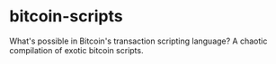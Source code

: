 # bitcoin-scripts
What's possible in Bitcoin's transaction scripting language? A chaotic compilation of exotic bitcoin scripts.
